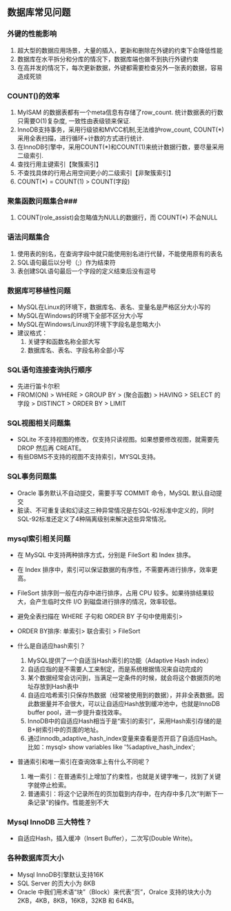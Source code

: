 ## 数据库常见问题 ##

### <b>外键的性能影响</b> ###

1. 超大型的数据应用场景，大量的插入，更新和删除在外键的约束下会降低性能
2. 数据库在水平拆分和分库的情况下，数据库端也做不到执行外键约束
3. 在高并发的情况下，每次更新数据，外键都需要检查另外一张表的数据，容易造成死锁

### <b>COUNT()的效率</b> ###
1. MyISAM 的数据表都有一个meta信息有存储了row_count. 统计数据表的行数只需要O(1)复杂度, 一致性由表级锁来保证.
2. InnoDB支持事务，采用行级锁和MVCC机制,无法维护row_count, COUNT(*)采用全表扫描，进行循环+计数的方式进行统计.
3. 在InnoDB引擎中，采用COUNT(*)和COUNT(1)来统计数据行数，要尽量采用二级索引.
4. 查找行用主键索引【聚簇索引】
5. 不查找具体的行用占用空间更小的二级索引【非聚簇索引】
6. COUNT(*) = COUNT(1) > COUNT(字段)

### <b>聚集函数问题集合</b>###
1. COUNT(role_assist)会忽略值为NULL的数据行，而 COUNT(*) 不会NULL

### <b>语法问题集合</b> ###
1. 使用表的别名，在查询字段中就只能使用别名进行代替，不能使用原有的表名
2. SQL语句最后以分号（;）作为结束符
3. 表创建SQL语句最后一个字段的定义结束后没有逗号

### <b>数据库可移植性问题</b> ###
- MySQL在Linux的环境下，数据库名、表名、变量名是严格区分大小写的 
- MySQL在Windows的环境下全部不区分大小写
- MySQL在Windows/Linux的环境下字段名是忽略大小
- 建议格式：
    1. 关键字和函数名称全部大写
    2. 数据库名、表名、字段名称全部小写

### <b>SQL语句连接查询执行顺序</b> ###
- 先进行笛卡尔积
- FROM(ON) > WHERE > GROUP BY > (聚合函数) > HAVING > SELECT 的字段 > DISTINCT > ORDER BY > LIMIT

### <b>SQL视图相关问题集</b> ###
- SQLite 不支持视图的修改，仅支持只读视图。如果想要修改视图，就需要先 DROP 然后再 CREATE。
- 有些DBMS不支持的视图不支持索引，MYSQL支持。

### <b>SQL事务问题集</b> ###
- Oracle 事务默认不自动提交，需要手写 COMMIT 命令，MySQL 默认自动提交
- 脏读、不可重复读和幻读这三种异常情况是在SQL-92标准中定义的，同时SQL-92标准还定义了4种隔离级别来解决这些异常情况。

### <b>mysql索引相关问题</b> ###
- 在 MySQL 中支持两种排序方式，分别是 FileSort 和 Index 排序。
- 在 Index 排序中，索引可以保证数据的有序性，不需要再进行排序，效率更高。
- FileSort 排序则一般在内存中进行排序，占用 CPU 较多。如果待排结果较大，会产生临时文件 I/O 到磁盘进行排序的情况，效率较低。
- 避免全表扫描在 WHERE 子句和 ORDER BY 子句中使用索引>
- ORDER BY排序: 单索引> 联合索引 > FileSort
- 什么是自适应hash索引？
    1. MySQL提供了一个自适当Hash索引的功能（Adaptive Hash index）
    2. 自适应指的是不需要人工来制定，而是系统根据情况来自动完成的
    3. 某个数据经常会访问到，当满足一定条件的时候，就会将这个数据页的地址存放到Hash表中
    4. 自适应哈希索引只保存热数据（经常被使用到的数据），并非全表数据。因此数据量并不会很大，可以让自适应Hash放到缓冲池中，也就是InnoDB buffer pool，进一步提升查找效率。
    5. InnoDB中的自适应Hash相当于是“索引的索引”，采用Hash索引存储的是B+树索引中的页面的地址。
    6. 通过innodb_adaptive_hash_index变量来查看是否开启了自适应Hash。比如：mysql> show variables like '%adaptive_hash_index';
    
- 普通索引和唯一索引在查询效率上有什么不同呢？
    1. 唯一索引：在普通索引上增加了约束性，也就是关键字唯一，找到了关键字就停止检索。
    2. 普通索引：将这个记录所在的页加载到内存中，在内存中多几次“判断下一条记录”的操作。性能差别不大

### <b>Mysql InnoDB 三大特性？</b> ###
- 自适应Hash，插入缓冲（Insert Buffer），二次写(Double Write)。

### <b>各种数据库页大小</b> ###
- Mysql InnoDB引擎默认支持16K
- SQL Server 的页大小为 8KB
- Oracle 中我们用术语“块”（Block）来代表“页”，Oralce 支持的块大小为 2KB，4KB，8KB，16KB，32KB 和 64KB。